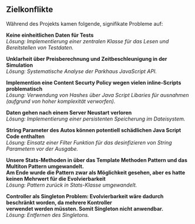 
## Zielkonflikte

Während des Projekts kamen folgende, signifikate Probleme auf:

**Keine einheitlichen Daten für Tests**\
*Lösung: Implementierung einer zentralen Klasse für das Lesen und Bereitstellen von Testdaten.*

**Unklarheit über Preisberechnung und Zeitbeschleunigung in der Simulation**\
*Lösung: Systematische Analyse der Parkhaus JavaScript API.*

**Implemention eine Content Securty Policy wegen vielen inline-Scripts problematisch**\
*Lösung: Verwendung von Hashes über Java Script Libaries für ausnahmen (aufgrund von hoher komplexität verworfen).*

**Daten gehen nach einem Server Neustart verloren**\
*Lösung: Implementierung einer persistenten Speicherung im Dateisystem.*

**String Parameter des Autos können potentiell schädlichen Java Script Code enthalten**\
*Lösung: Einsatz einer Filter Funktion für das desinfizieren von String Parametern vor der Ausgabe.*

**Unsere Stats-Methoden in über das Template Methoden Pattern und das Multiton Pattern umgewandelt.\
Am Ende wurde die Pattern zwar als Möglichkeit gesehen, aber es hatte keinen Mehrwert für die Evolvierbarkeit**\
*Lösung: Pattern zurück in Stats-Klasse umgewandelt.*

**Controller als Singleton Problem: Evolvierbarkeit wäre dadurch beschränkt worden, da mehrere Kontroller \
verwendet werden müssten. Somit Singleton nicht anwendbar.**\
*Lösung: Entfernen des Singletons.*